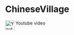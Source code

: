 # ChineseVillage



[<img align="left" alt="Youtube" width="30px" src="https://cdn-icons-png.flaticon.com/512/152/152810.png" />][youtube] Youtube video

[youtube]: https://www.youtube.com/watch?v=sVPvCQDhp2A&ab_channel=Iskvnder

